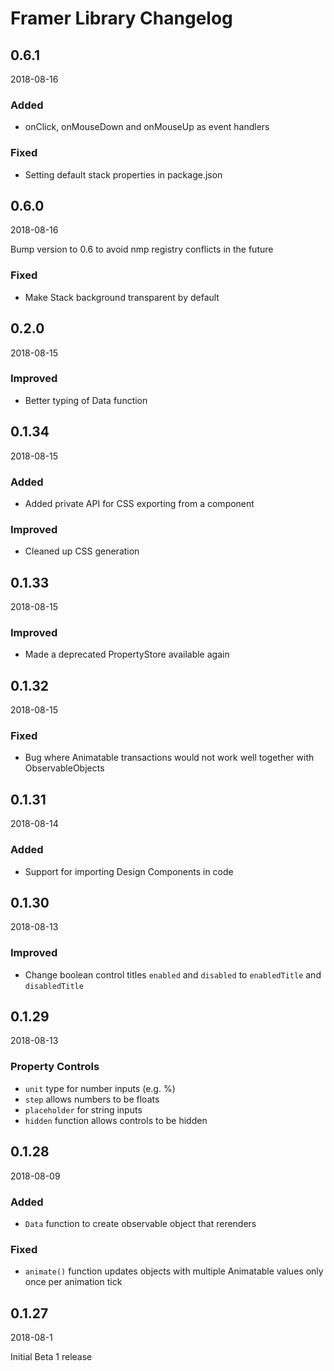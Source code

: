 # Framer Library Changelog

## 0.6.1
2018-08-16

### Added

-   onClick, onMouseDown and onMouseUp as event handlers

### Fixed

-   Setting default stack properties in package.json

## 0.6.0
2018-08-16

Bump version to 0.6 to avoid nmp registry conflicts in the future

### Fixed

-   Make Stack background transparent by default

## 0.2.0
2018-08-15

### Improved

-   Better typing of Data function

## 0.1.34
2018-08-15

### Added

-   Added private API for CSS exporting from a component

### Improved

-   Cleaned up CSS generation

## 0.1.33
2018-08-15

### Improved

-   Made a deprecated PropertyStore available again

## 0.1.32
2018-08-15

### Fixed

-   Bug where Animatable transactions would not work well together with ObservableObjects

## 0.1.31
2018-08-14

### Added

-   Support for importing Design Components in code

## 0.1.30
2018-08-13

### Improved

-   Change boolean control titles `enabled` and `disabled` to `enabledTitle` and `disabledTitle`

## 0.1.29
2018-08-13

### Property Controls

-   `unit` type for number inputs (e.g. %)
-   `step` allows numbers to be floats
-   `placeholder` for string inputs
-   `hidden` function allows controls to be hidden

## 0.1.28
2018-08-09

### Added

-   `Data` function to create observable object that rerenders

### Fixed

-   `animate()` function updates objects with multiple Animatable values only once per animation tick

## 0.1.27
2018-08-1

Initial Beta 1 release
